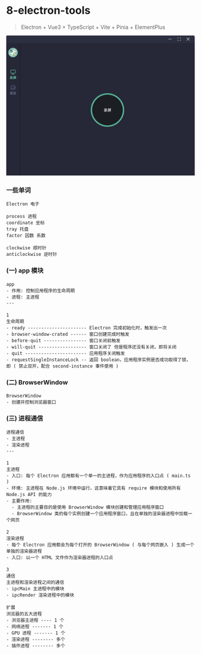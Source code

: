 # 8-electron-tools

> Electron + Vue3 + TypeScript + Vite + Pinia + ElementPlus

![home](。/../src/assets/images/home.jpg)

### 一些单词

```
Electron 电子

process 进程
coordinate 坐标
tray 托盘
factor 因数 系数

clockwise 顺时针
anticlockwise 逆时针
```

### (一) app 模块

```
app
- 作用: 控制应用程序的生命周期
- 进程: 主进程
---

1
生命周期
- ready ---------------------- Electron 完成初始化时，触发出一次
- browser-window-crated ------ 窗口创建完成时触发
- before-quit ---------------- 窗口关闭前触发
- will-quit ------------------ 窗口关闭了 但是程序还没有关闭，即将关闭
- quit ----------------------- 应用程序关闭触发
- requestSingleInstanceLock -- 返回 boolean，应用程序实例是否成功取得了锁，即 ( 禁止双开，配合 second-instance 事件使用 )
```

### (二) BrowserWindow

```
BrowserWindow
- 创建并控制浏览器窗口
```

### (三) 进程通信

```
进程通信
- 主进程
- 渲染进程
---

1
主进程
- 入口: 每个 Electron 应用都有一个单一的主进程，作为应用程序的入口点 ( main.ts )
- 环境: 主进程在 Node.js 环境中运行，这意味着它具有 require 模块和使用所有 Node.js API 的能力
- 主要作用:
  - 主进程的主要目的是使用 BrowserWindow 模块创建和管理应用程序窗口
  - BrowserWindow 类的每个实例创建一个应用程序窗口，且在单独的渲染器进程中加载一个网页

2
渲染进程
- 每个 Electron 应用都会为每个打开的 BrowserWindow ( 与每个网页嵌入 ) 生成一个单独的渲染器进程
- 入口: 以一个 HTML 文件作为渲染器进程的入口点

3
通信
主进程和渲染进程之间的通信
- ipcMain 主进程中的模块
- ipcRender 渲染进程中的模块

扩展
浏览器的五大进程
- 浏览器主进程 ---- 1 个
- 网络进程 ------- 1 个
- GPU 进程 ------- 1 个
- 渲染进程 -------- 多个
- 插件进程 -------- 多个
```
